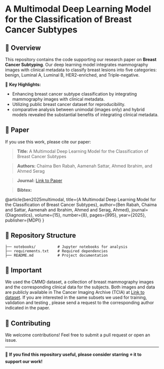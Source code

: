 # A Multimodal Deep Learning Model for the Classification of Breast Cancer Subtypes


## 📝 Overview

This repository contains the code supporting our research paper on **Breast Cancer Subtyping**. Our deep learning model integrates mammography images with clinical metadata to classify breast lesions into five categories: benign, Luminal A, Luminal B, HER2-enriched, and Triple-negative.

🔬 **Key Highlights:**
- Enhancing breast cancer subtype classification by integrating mammography images with clinical metadata.
- Utilizing public breast cancer dataset for reproducibility.
- comparative analysis between unimodal (images only) and hybrid models revealed the substantial benefits of integrating clinical metadata.

## 📄 Paper
If you use this work, please cite our paper:

> **Title:** A Multimodal Deep Learning Model for the Classification of Breast Cancer Subtypes

> **Authors:** Chaima Ben Rabah, Aamenah Sattar, Ahmed Ibrahim, and Ahmed Serag

> **Journal:** [Link to Paper]([https://your-paper-link.com](https://www.mdpi.com/2075-4418/15/8/995))

> **Bibtex:**

@article{ben2025multimodal,
  title={A Multimodal Deep Learning Model for the Classification of Breast Cancer Subtypes},
  author={Ben Rabah, Chaima and Sattar, Aamenah and Ibrahim, Ahmed and Serag, Ahmed},
  journal={Diagnostics},
  volume={15},
  number={8},
  pages={995},
  year={2025},
  publisher={MDPI}
}

## 📂 Repository Structure
```
├── notebooks/          # Jupyter notebooks for analysis
├── requirements.txt    # Required dependencies
├── README.md           # Project documentation
```

## 🚀 Important

We used the CMMD dataset, a collection of breast mammography images and the corresponding clinical data for the subjects. Both images and data are publicly available in The Cancer Imaging Archive (TCIA) at [Link to dataset](https://www.cancerimagingarchive.net/). If you are interested in the same subsets we used for training, validation and testing , please send a request to the corresponding author indicated in the paper.

## 🤝 Contributing
We welcome contributions! Feel free to submit a pull request or open an issue.


---

🌟 **If you find this repository useful, please consider starring ⭐ it to support our work!**


